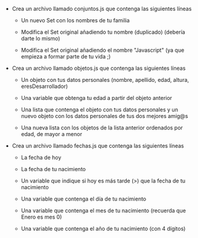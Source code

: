 * Crea un archivo llamado conjuntos.js que contenga las siguientes líneas

    - Un nuevo Set con los nombres de tu familia

    - Modifica el Set original añadiendo tu nombre (duplicado) (debería darte lo mismo)

    - Modifica el Set original añadiendo el nombre "Javascript" (ya que empieza a formar parte de tu vida ;)

* Crea un archivo llamado objetos.js que contenga las siguientes líneas

    - Un objeto con tus datos personales (nombre, apellido, edad, altura, eresDesarrollador)

    - Una variable que obtenga tu edad a partir del objeto anterior

    - Una lista que contenga el objeto con tus datos personales y un nuevo objeto con los datos personales de tus dos mejores amig@s

    - Una nueva lista con los objetos de la lista anterior ordenados por edad, de mayor a menor

* Crea un archivo llamado fechas.js que contenga las siguientes líneas

    - La fecha de hoy

    - La fecha de tu nacimiento

    - Un variable que indique si hoy es más tarde (>) que la fecha de tu nacimiento

    - Una variable que contenga el día de tu nacimiento

    - Una variable que contenga el mes de tu nacimiento (recuerda que Enero es mes 0)

    - Una variable que contenga el año de tu nacimiento (con 4 dígitos)